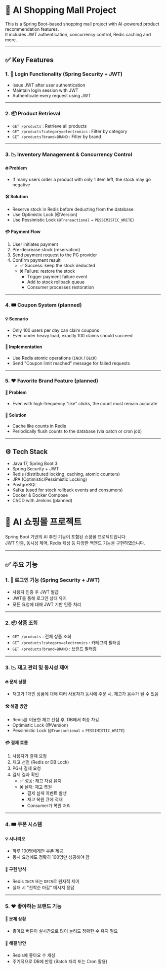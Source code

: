 # 🛒 AI Shopping Mall Project

This is a Spring Boot–based shopping mall project with AI-powered product recommendation features.  
It includes JWT authentication, concurrency control, Redis caching and more.

---

## ✅ Key Features

### 1. 🔐 Login Functionality (Spring Security + JWT)
- Issue JWT after user authentication
- Maintain login session with JWT
- Authenticate every request using JWT

---

### 2. 📦 Product Retrieval
- `GET /products` : Retrieve all products
- `GET /products?category=electronics` : Filter by category
- `GET /products?brand=BRAND` : Filter by brand

---

### 3. 📉 Inventory Management & Concurrency Control

#### 🔥 Problem
- If many users order a product with only 1 item left, the stock may go negative

#### 🛠 Solution
- Reserve stock in Redis before deducting from the database
- Use Optimistic Lock (@Version)
- Use Pessimistic Lock (`@Transactional` + `PESSIMISTIC_WRITE`)

#### 💳 Payment Flow

1. User initiates payment
2. Pre-decrease stock (reservation)
3. Send payment request to the PG provider
4. Confirm payment result
    - ✅ Success: keep the stock deducted
    - ❌ Failure: restore the stock
        - Trigger payment failure event
        - Add to stock rollback queue
        - Consumer processes restoration

---

### 4. 🎟️ Coupon System (planned)

#### 💡 Scenario
- Only 100 users per day can claim coupons
- Even under heavy load, exactly 100 claims should succeed

#### 🔧 Implementation
- Use Redis atomic operations (`INCR` / `DECR`)
- Send "Coupon limit reached" message for failed requests

---

### 5. ❤️ Favorite Brand Feature (planned)

#### 🧠 Problem
- Even with high-frequency "like" clicks, the count must remain accurate

#### 💾 Solution
- Cache like counts in Redis
- Periodically flush counts to the database (via batch or cron job)

---

## ⚙️ Tech Stack

- Java 17, Spring Boot 3
- Spring Security + JWT
- Redis (distributed locking, caching, atomic counters)
- JPA (Optimistic/Pessimistic Locking)
- PostgreSQL
- Kafka (used for stock rollback events and consumers)
- Docker & Docker Compose
- CI/CD with Jenkins (planned)


# 🛒 AI 쇼핑몰 프로젝트

Spring Boot 기반의 AI 추천 기능이 포함된 쇼핑몰 프로젝트입니다.  
JWT 인증, 동시성 제어, Redis 캐싱 등 다양한 백엔드 기능을 구현하였습니다.

---

## ✅ 주요 기능

### 1. 🔐 로그인 기능 (Spring Security + JWT)
- 사용자 인증 후 JWT 발급
- JWT를 통해 로그인 상태 유지
- 모든 요청에 대해 JWT 기반 인증 처리

---

### 2. 📦 상품 조회
- `GET /products` : 전체 상품 조회
- `GET /products?category=electronics` : 카테고리 필터링
- `GET /products?brand=BRAND` : 브랜드 필터링

---

### 3. 📉 재고 관리 및 동시성 제어

#### 🔥 문제 상황
- 재고가 1개인 상품에 대해 여러 사용자가 동시에 주문 시, 재고가 음수가 될 수 있음

#### 🛠 해결 방안
- Redis를 이용한 재고 선점 후, DB에서 최종 차감
- Optimistic Lock (@Version)
- Pessimistic Lock (`@Transactional` + `PESSIMISTIC_WRITE`)

#### 💳 결제 흐름

1. 사용자가 결제 요청
2. 재고 선점 (Redis or DB Lock)
3. PG사 결제 요청
4. 결제 결과 확인
    - ✅ 성공: 재고 차감 유지
    - ❌ 실패: 재고 복원
        - 결제 실패 이벤트 발생
        - 재고 복원 큐에 적재
        - Consumer가 복원 처리

---

### 4. 🎟️ 쿠폰 시스템

#### 💡 시나리오
- 하루 100명에게만 쿠폰 제공
- 동시 요청에도 정확히 100명만 성공해야 함

#### 🔧 구현 방식
- Redis `INCR` 또는 `DECR`로 원자적 제어
- 실패 시 "선착순 마감" 메시지 응답

---

### 5. ❤️ 좋아하는 브랜드 기능

#### 🧠 문제 상황
- 좋아요 버튼이 실시간으로 많이 눌려도 정확한 수 유지 필요

#### 💾 해결 방안
- Redis에 좋아요 수 캐싱
- 주기적으로 DB에 반영 (Batch 처리 또는 Cron 활용)
